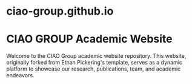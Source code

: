 # ciao-group.github.io

# CIAO GROUP Academic Website

Welcome to the CIAO Group academic website repository. This website, originally forked from Ethan Pickering's template, serves as a dynamic platform to showcase our research, publications, team, and academic endeavors.
